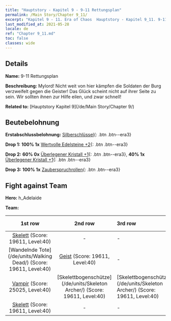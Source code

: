 ```yaml
---
title: "Hauptstory - Kapitel 9 - 9-11 Rettungsplan"
permalink: /Main Story/Chapter 9_11/
excerpt: "Kapitel 9 - 11. Era of Chaos  Hauptstory - Kapitel 9_11. 9-11 Rettungsplan"
last_modified_at: 2021-05-28
locale: de
ref: "Chapter 9_11.md"
toc: false
classes: wide
---
```


## Details

 **Name:** 9-11 Rettungsplan

 **Beschreibung:** Mylord! Nicht weit von hier kämpfen die Soldaten der Burg verzweifelt gegen die Geister! Das Glück scheint nicht auf ihrer Seite zu sein. Wir sollten ihnen zur Hilfe eilen, und zwar schnell!

 **Related to:** [Hauptstory Kapitel 9](/de/Main Story/Chapter 9/)

## Beutebelohnung

 **Erstabschlussbelohnung:** [Silberschlüssel](/ItemsDE/con_693/){: .btn .btn--era3}

 **Drop 1:** **100% 1x** [Wertvolle Edelsteine +2](/ItemsDE/mat_30/){: .btn .btn--era3}

 **Drop 2:** **60% 0x** [Überlegener Kristall +1](/ItemsDE/mat_24/){: .btn .btn--era3}, **40% 1x** [Überlegener Kristall +1](/ItemsDE/mat_24/){: .btn .btn--era3}

 **Drop 3:** **100% 1x** [Zauberspruchrollen](/ItemsDE/con_694/){: .btn .btn--era3}


## Fight against Team
 **Hero:** h_Adelaide

 **Team:**


  | 1st row | 2nd row | 3rd row | 4th row |
  |:----:|:----:|:----|:----:|
  | [Skelett](/de/units/Skeleton/) (Score: 19611, Level:40)  | - | - | - |
  | [Wandelnde Tote](/de/units/Walking Dead/) (Score: 19611, Level:40)  | [Geist](/de/units/Wight/) (Score: 19611, Level:40)  | - | - |
  | [Vampir](/de/units/Vampire/) (Score: 25025, Level:40)  | [Skelettbogenschütze](/de/units/Skeleton Archer/) (Score: 19611, Level:40)  | [Skelettbogenschütze](/de/units/Skeleton Archer/) (Score: 19611, Level:40)  | - |
  | [Skelett](/de/units/Skeleton/) (Score: 19611, Level:40)  | - | - | - |


